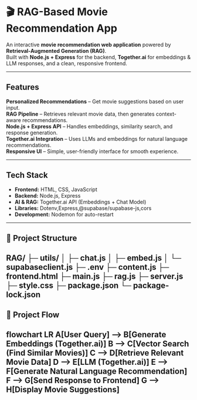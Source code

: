 # 🎬 RAG-Based Movie Recommendation App  

An interactive **movie recommendation web application** powered by **Retrieval-Augmented Generation (RAG)**.  
Built with **Node.js + Express** for the backend, **Together.ai** for embeddings & LLM responses, and a clean, responsive frontend.  

---

##  Features  
 **Personalized Recommendations** – Get movie suggestions based on user input.  
**RAG Pipeline** – Retrieves relevant movie data, then generates context-aware recommendations.  
**Node.js + Express API** – Handles embeddings, similarity search, and response generation.  
**Together.ai Integration** – Uses LLMs and embeddings for natural language recommendations.  
**Responsive UI** – Simple, user-friendly interface for smooth experience.  

---

##  Tech Stack  
- **Frontend:** HTML, CSS, JavaScript  
- **Backend:** Node.js, Express  
- **AI & RAG:** Together.ai API (Embeddings + Chat Model)  
- **Libraries:** Dotenv,Express,@supabase/supabase-js,cors  
- **Development:** Nodemon for auto-restart  

---

## 📂 Project Structure
RAG/
├─ utils/
│ ├─ chat.js
│ ├─ embed.js
│ └─ supabaseclient.js
├─ .env
├─ content.js
├─ frontend.html
├─ main.js
├─ rag.js
├─ server.js
├─ style.css
├─ package.json
└─ package-lock.json
---

## 🔄 Project Flow


**flowchart LR**
    **A**[User Query] --> B[Generate Embeddings (Together.ai)]
    **B** --> C[Vector Search (Find Similar Movies)]
    **C** --> D[Retrieve Relevant Movie Data]
    **D** --> E[LLM (Together.ai)]
    **E** --> F[Generate Natural Language Recommendation]
    **F** --> G[Send Response to Frontend]
    **G** --> H[Display Movie Suggestions]
---
